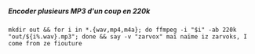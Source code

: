 ##### Encoder plusieurs MP3 d'un coup en 220k
```
mkdir out && for i in *.{wav,mp4,m4a}; do ffmpeg -i "$i" -ab 220k "out/${i%.wav}.mp3"; done && say -v "zarvox" maï naïme iz zarvoks, I come from ze fiouture
```

